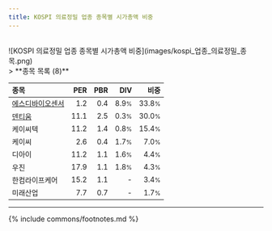 ```yaml
---
title: KOSPI 의료정밀 업종 종목별 시가총액 비중
---
```

<br>
![KOSPI 의료정밀 업종 종목별 시가총액 비중](images/kospi_업종_의료정밀_종목.png)
<br>
> **종목 목록 (8)**<a id="list"></a>

| **종목** | **PER** | **PBR** | **DIV** | **비중** |
| :------- | ------: | ------: | ------: | -------: |
| [에스디바이오센서](/137310/) | 1.2 | 0.4 | 8.9<small>%</small> | 33.8<small>%</small> |
| [덴티움](/145720/) | 11.1 | 2.5 | 0.3<small>%</small> | 30.0<small>%</small> |
| 케이씨텍 | 11.2 | 1.4 | 0.8<small>%</small> | 15.4<small>%</small> |
| 케이씨 | 2.6 | 0.4 | 1.7<small>%</small> | 7.0<small>%</small> |
| 디아이 | 11.2 | 1.1 | 1.6<small>%</small> | 4.4<small>%</small> |
| 우진 | 17.9 | 1.1 | 1.8<small>%</small> | 4.3<small>%</small> |
| 한컴라이프케어 | 15.2 | 1.1 | - | 3.4<small>%</small> |
| 미래산업 | 7.7 | 0.7 | - | 1.7<small>%</small> |

---
{% include commons/footnotes.md %}
